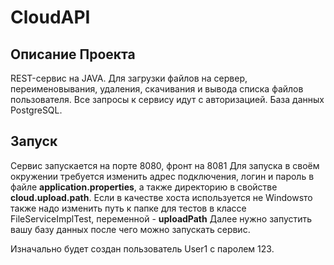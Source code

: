 # CloudAPI

## Описание Проекта

REST-сервис на JAVA. Для загрузки файлов на сервер, переименовывания, удаления, скачивания и вывода списка файлов пользователя. 
Все запросы к сервису идут с авторизацией. База данных PostgreSQL.

## Запуск
Сервис запускается на порте 8080, фронт на 8081
Для запуска в своём окружении требуется изменить адрес подключения, логин и пароль в файле **application.properties**,
а также директорию в свойстве **cloud.upload.path**.
Если в качестве хоста используется не Windowsто также надо изменить путь к папке для тестов в классе FileServiceImplTest, переменной - **uploadPath**
Далее нужно запустить вашу базу данных после чего можно запускать сервис. 

Изначально будет создан пользователь User1 с паролем 123.
